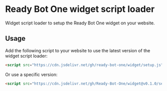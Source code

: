 # Ready Bot One widget script loader

Widget script loader to setup the Ready Bot One widget on your website.

## Usage

Add the following script to your website to use the latest version of the widget script loader:

```html
<script src="https://cdn.jsdelivr.net/gh/ready-bot-one/widget/setup.js" data-shopify-id="myShopifyDomain"></script>
```

Or use a specific version:

```html
<script src="https://cdn.jsdelivr.net/gh/Ready-Bot-One/widget@v0.1.0/setup.js" data-shopify-id="myShopifyDomain"></script>
```
